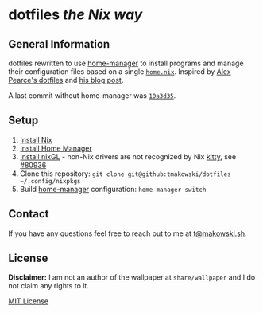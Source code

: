 # dotfiles _the Nix way_


## General Information

dotfiles rewritten to use [home-manager] to install programs and manage their configuration files
based on a single [`home.nix`](home.nix). Inspired by [Alex Pearce's dotfiles] and [his blog post].

A last commit without home-manager was [`10a3d35`].


## Setup
1. [Install Nix]
1. [Install Home Manager]
1. [Install nixGL] - non-Nix drivers are not recognized by Nix [kitty], see [#80936]
1. Clone this repository: `git clone git@github:tmakowski/dotfiles ~/.config/nixpkgs`
1. Build [home-manager] configuration: `home-manager switch`


## Contact
If you have any questions feel free to reach out to me at t@makowski.sh.


## License
**Disclaimer:** I am not an author of the wallpaper at `share/wallpaper` and I do not claim any rights to it.

[MIT License](LICENSE.md)


<!-- Links -->
[home-manager]: https://github.com/nix-community/home-manager
[Alex Pearce's dotfiles]: https://github.com/alexpearce/dotfiles/
[his blog post]: https://alexpearce.me/2021/07/managing-dotfiles-with-nix/
[`10a3d35`]: https://github.com/tmakowski/dotfiles/tree/10a3d353cbb55a5715f5dd62c95098a51db34b0d
[Install Nix]: https://nixos.org/download.html#nix-quick-install
[Install Home Manager]: https://github.com/nix-community/home-manager#installation
[Install nixGL]: https://github.com/guibou/nixGL
[kitty]: https://github.com/kovidgoyal/kitty
[#80936]: https://github.com/NixOS/nixpkgs/issues/80936
